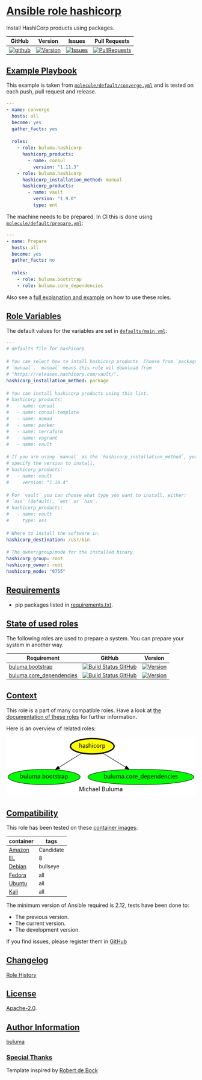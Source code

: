 # [Ansible role hashicorp](#hashicorp)

Install HashiCorp products using packages.

|GitHub|Version|Issues|Pull Requests|
|------|-------|------|-------------|
|[![github](https://github.com/buluma/ansible-role-hashicorp/actions/workflows/molecule.yml/badge.svg)](https://github.com/buluma/ansible-role-hashicorp/actions/workflows/molecule.yml)|[![Version](https://img.shields.io/github/release/buluma/ansible-role-hashicorp.svg)](https://github.com/buluma/ansible-role-hashicorp/releases/)|[![Issues](https://img.shields.io/github/issues/buluma/ansible-role-hashicorp.svg)](https://github.com/buluma/ansible-role-hashicorp/issues/)|[![PullRequests](https://img.shields.io/github/issues-pr-closed-raw/buluma/ansible-role-hashicorp.svg)](https://github.com/buluma/ansible-role-hashicorp/pulls/)|

## [Example Playbook](#example-playbook)

This example is taken from [`molecule/default/converge.yml`](https://github.com/buluma/ansible-role-hashicorp/blob/master/molecule/default/converge.yml) and is tested on each push, pull request and release.

```yaml
---
- name: converge
  hosts: all
  become: yes
  gather_facts: yes

  roles:
    - role: buluma.hashicorp
      hashicorp_products:
        - name: consul
          version: "1.11.3"
    - role: buluma.hashicorp
      hashicorp_installation_method: manual
      hashicorp_products:
        - name: vault
          version: "1.9.0"
          type: ent
```

The machine needs to be prepared. In CI this is done using [`molecule/default/prepare.yml`](https://github.com/buluma/ansible-role-hashicorp/blob/master/molecule/default/prepare.yml):

```yaml
---
- name: Prepare
  hosts: all
  become: yes
  gather_facts: no

  roles:
    - role: buluma.bootstrap
    - role: buluma.core_dependencies
```

Also see a [full explanation and example](https://buluma.github.io/how-to-use-these-roles.html) on how to use these roles.

## [Role Variables](#role-variables)

The default values for the variables are set in [`defaults/main.yml`](https://github.com/buluma/ansible-role-hashicorp/blob/master/defaults/main.yml):

```yaml
---
# defaults file for hashicorp

# You can select how to intall hashicorp products. Choose from `package` or
# `manual`. `manual` means this role wil download from
# "https://releases.hashicorp.com/vault/".
hashicorp_installation_method: package

# You can install hashicorp products using this list.
# hashicorp_products:
#   - name: consul
#   - name: consul-template
#   - name: nomad
#   - name: packer
#   - name: terraform
#   - name: vagrant
#   - name: vault

# If you are using `manual` as the `hashicorp_installation_method`, you must
# specify the version to install.
# hashicorp_products:
#   - name: vault
#     version: "1.10.4"

# For `vault` you can choose what type you want to install, either:
# `oss` (default), `ent` or `hsm`.
# hashicorp_products:
#   - name: vault
#     type: oss

# Where to install the software in.
hashicorp_destination: /usr/bin

# The owner/group/mode for the installed binary.
hashicorp_group: root
hashicorp_owner: root
hashicorp_mode: "0755"
```

## [Requirements](#requirements)

- pip packages listed in [requirements.txt](https://github.com/buluma/ansible-role-hashicorp/blob/master/requirements.txt).

## [State of used roles](#state-of-used-roles)

The following roles are used to prepare a system. You can prepare your system in another way.

| Requirement | GitHub | Version |
|-------------|--------|--------|
|[buluma.bootstrap](https://galaxy.ansible.com/buluma/bootstrap)|[![Build Status GitHub](https://github.com/buluma/ansible-role-bootstrap/workflows/Ansible%20Molecule/badge.svg)](https://github.com/buluma/ansible-role-bootstrap/actions)|[![Version](https://img.shields.io/github/release/buluma/ansible-role-bootstrap.svg)](https://github.com/shadowwalker/ansible-role-bootstrap)|
|[buluma.core_dependencies](https://galaxy.ansible.com/buluma/core_dependencies)|[![Build Status GitHub](https://github.com/buluma/ansible-role-core_dependencies/workflows/Ansible%20Molecule/badge.svg)](https://github.com/buluma/ansible-role-core_dependencies/actions)|[![Version](https://img.shields.io/github/release/buluma/ansible-role-core_dependencies.svg)](https://github.com/shadowwalker/ansible-role-core_dependencies)|

## [Context](#context)

This role is a part of many compatible roles. Have a look at [the documentation of these roles](https://buluma.github.io/) for further information.

Here is an overview of related roles:

![dependencies](https://raw.githubusercontent.com/buluma/ansible-role-hashicorp/png/requirements.png "Dependencies")

## [Compatibility](#compatibility)

This role has been tested on these [container images](https://hub.docker.com/u/buluma):

|container|tags|
|---------|----|
|[Amazon](https://hub.docker.com/repository/docker/buluma/amazonlinux/general)|Candidate|
|[EL](https://hub.docker.com/repository/docker/buluma/enterpriselinux/general)|8|
|[Debian](https://hub.docker.com/repository/docker/buluma/debian/general)|bullseye|
|[Fedora](https://hub.docker.com/repository/docker/buluma/fedora/general)|all|
|[Ubuntu](https://hub.docker.com/repository/docker/buluma/ubuntu/general)|all|
|[Kali](https://hub.docker.com/repository/docker/buluma/kali/general)|all|

The minimum version of Ansible required is 2.12, tests have been done to:

- The previous version.
- The current version.
- The development version.

If you find issues, please register them in [GitHub](https://github.com/buluma/ansible-role-hashicorp/issues)

## [Changelog](#changelog)

[Role History](https://github.com/buluma/ansible-role-hashicorp/blob/master/CHANGELOG.md)

## [License](#license)

[Apache-2.0](https://github.com/buluma/ansible-role-hashicorp/blob/master/LICENSE).

## [Author Information](#author-information)

[buluma](https://buluma.github.io/)


### [Special Thanks](#special-thanks)

Template inspired by [Robert de Bock](https://github.com/robertdebock)
